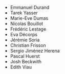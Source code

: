 * Emmanuel Durand
* Tarek Yasser
* Marie-Eve Dumas
* Nicolas Bouillot
* Frédéric Lestage
* Eva Décorps
* Jérémie Soria
* Christian Frisson
* Sergio Jiménez Herena
* Pascal Huerst
* Josh Beckwith
* Edith Viau
